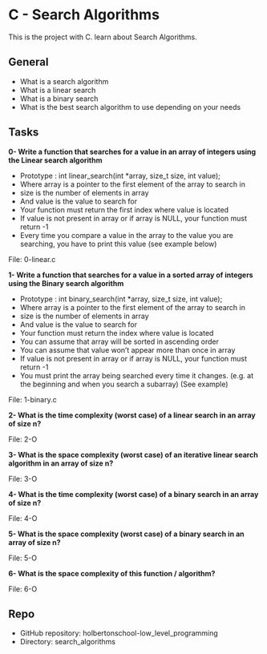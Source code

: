 # C - Search Algorithms

This is the project with C.
learn about Search Algorithms.


## General

* What is a search algorithm
* What is a linear search
* What is a binary search
* What is the best search algorithm to use depending on your needs

## Tasks
__0- Write a function that searches for a value in an array of integers using the Linear search algorithm__

* Prototype : int linear_search(int \*array, size_t size, int value);
* Where array is a pointer to the first element of the array to search in
* size is the number of elements in array
* And value is the value to search for
* Your function must return the first index where value is located
* If value is not present in array or if array is NULL, your function must return -1
* Every time you compare a value in the array to the value you are searching, you have to print this value (see example below)

File: 0-linear.c

__1- Write a function that searches for a value in a sorted array of integers using the Binary search algorithm__

* Prototype : int binary_search(int \*array, size_t size, int value);
* Where array is a pointer to the first element of the array to search in
* size is the number of elements in array
* And value is the value to search for
* Your function must return the index where value is located
* You can assume that array will be sorted in ascending order
* You can assume that value won’t appear more than once in array
* If value is not present in array or if array is NULL, your function must return -1
* You must print the array being searched every time it changes. (e.g. at the beginning and when you search a subarray) (See example)

File: 1-binary.c

__2- What is the time complexity (worst case) of a linear search in an array of size n?__

File: 2-O

__3- What is the space complexity (worst case) of an iterative linear search algorithm in an array of size n?__

File: 3-O

__4- What is the time complexity (worst case) of a binary search in an array of size n?__

File: 4-O

__5- What is the space complexity (worst case) of a binary search in an array of size n?__

File: 5-O

__6- What is the space complexity of this function / algorithm?__

File: 6-O

## Repo
* GitHub repository: holbertonschool-low_level_programming
* Directory: search_algorithms

